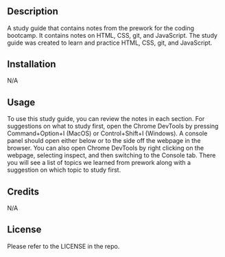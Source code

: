 # <Prework Study Guide Webpage>

## Description
A study guide that contains notes from the prework for the coding bootcamp. It contains notes on HTML, CSS, git, and JavaScript. The study guide was created to learn and practice HTML, CSS, git, and JavaScript.

## Installation

N/A

## Usage

To use this study guide, you can review the notes in each section. For suggestions on what to study first, open the Chrome DevTools by pressing Command+Option+I (MacOS) or Control+Shift+I (Windows). A console panel should open either below or to the side off the webpage in the browser. You can also open Chrome DevTools by right clicking on the webpage, selecting inspect, and then switching to the Console tab. There you will see a list of topics we learned from prework along with a suggestion on which topic to study first.

## Credits

N/A

## License

Please refer to the LICENSE in the repo.
